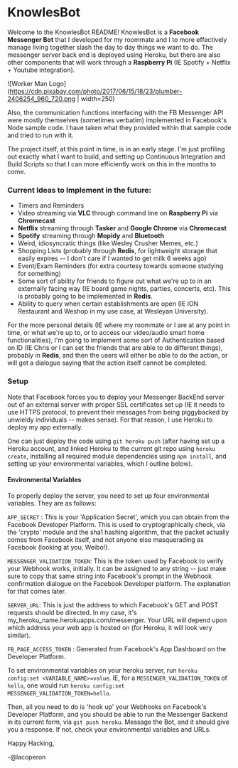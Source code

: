 # KnowlesBot

Welcome to the KnowlesBot README! KnowlesBot is a **Facebook Messenger Bot** that I developed
for my roommate and I to more effectively manage living together slash the day to day things we want to do. The messenger server back end is deployed using Heroku,
but there are also other components that will work through a **Raspberry Pi**
(IE Spotify + Netflix + Youtube integration).

![Worker Man Logo](https://cdn.pixabay.com/photo/2017/06/15/18/23/plumber-2406254_960_720.png | width=250)

Also, the communication functions interfacing with the FB Messenger API were mostly
themselves (sometimes verbatim) implemented in Facebook's Node sample code. I have
taken what they provided within that sample code and tried to run with it.

The project itself, at this point in time, is in an early stage. I'm just profiling
out exactly what I want to build, and setting up Continuous Integration and Build Scripts so that I can more efficiently work on this in the months to come.

### Current Ideas to Implement in the future:

  * Timers and Reminders
  * Video streaming via **VLC** through command line on **Raspberry Pi** via **Chromecast**
  * **Netflix** streaming through **Tasker** and **Google Chrome** via **Chromecast**
  * **Spotify** streaming through **Mopidy** and **Bluetooth**
  * Weird, idiosyncratic things (like Wesley Crusher Memes, etc.)
  * Shopping Lists (probably through **Redis**, for lightweight storage that
    easily expires -- I don't care if I wanted to get milk 6 weeks ago)
  * Event/Exam Reminders (for extra courtesy towards someone studying for something)
  * Some sort of ability for friends to figure out what we're up to in an
    externally facing way (IE board game nights, parties, concerts, etc). This is
    probably going to be implemented in **Redis**.
  * Ability to query when certain establishments are open (IE ION Restaurant and
    Weshop in my use case, at Wesleyan University).

For the more personal details (IE where my roommate or I are at any point in
  time, or what we're up to, or to access our video/audio smart home functionalities),
  I'm going to implement some sort of Authentication based on ID (IE Chris or
    I can set the friends that are able to do different things), probably in **Redis**, and then the
    users will either be able to do the action, or will get a dialogue saying that
    the action itself cannot be completed.

### Setup

Note that Facebook forces you to deploy your Messenger BackEnd server out of
an external server with proper SSL certificates set up (IE it needs to use
HTTPS protocol, to prevent their messages from being piggybacked by unwieldy
individuals -- makes sense). For that reason, I use Heroku to deploy my app
externally.

One can just deploy the code using `git heroku push` (after having set up
a Heroku account, and linked Heroku to the current git repo using `heroku create`,
installing all required module dependencies using `npm install`, and setting up your environmental variables, which I outline below).

#### Environmental Variables

To properly deploy the server, you need to set up four environmental variables.
They are as follows:

`APP_SECRET` : This is your 'Application Secret', which you can obtain from the
Facebook Developer Platform. This is used to cryptographically check, via the
'crypto' module and the sha1 hashing algorithm, that the packet actually comes
from Facebook itself, and not anyone else masquerading as Facebook (looking at you,
Weibo!).

`MESSENGER_VALIDATION_TOKEN`: This is the token used by Facebook to verify your
Webhook works, initially. It can be assigned to any string -- just make sure to
copy that same string into Facebook's prompt in the Webhook confirmation dialogue
on the Facebook Developer platform. The explanation for that comes later.

`SERVER_URL`: This is just the address to which Facebook's GET and POST requests
should be directed. In my case, it's my_heroku_name.herokuapps.com/messenger. Your
URL will depend upon which address your web app is hosted on (for Heroku, it will
look very similar).

`FB_PAGE_ACCESS_TOKEN` : Generated from Facebook's App Dashboard on the Developer
Platform.

To set environmental variables on your heroku server, run `heroku config:set <VARIABLE_NAME>=value`. IE, for a `MESSENGER_VALIDATION_TOKEN` of `hello`, one
would run `heroku config:set MESSENGER_VALIDATION_TOKEN=hello`.

Then, all you need to do is 'hook up' your Webhooks on Facebook's Developer Platform,
and you should be able to run the Messenger
Backend in its current form, via `git push heroku`. Message the Bot, and it
should give you a response. If not, check your environmental variables and URLs.

Happy Hacking,

-@lacoperon
